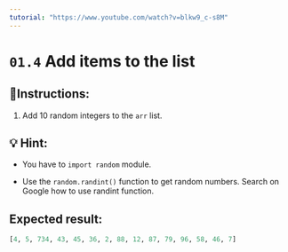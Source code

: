 ```yaml
---
tutorial: "https://www.youtube.com/watch?v=blkw9_c-s8M"
---
```


# `01.4` Add items to the list

## 📝Instructions:

1. Add 10 random integers to the `arr` list.


## 💡 Hint:

+ You have to `import random` module.

+ Use the `random.randint()` function to get random numbers.
Search on Google how to use randint function.


## Expected result:

```py
[4, 5, 734, 43, 45, 36, 2, 88, 12, 87, 79, 96, 58, 46, 7]
```
